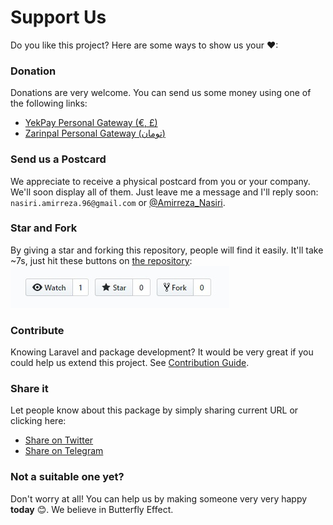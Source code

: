 # Support Us

Do you like this project? Here are some ways to show us your ❤:

### Donation

Donations are very welcome. You can send us some money using one of the following links:
 * [YekPay Personal Gateway (€, £)](https://dashboard.yekpay.com/en/user/AmirrezaNasiri)
 * [Zarinpal Personal Gateway (تومان)](https://zarinp.al/@amirrezan)
 
### Send us a Postcard

We appreciate to receive a physical postcard from you or your company. We'll soon display all of them. Just leave me a message and I'll reply soon: `nasiri.amirreza.96@gmail.com` or [@Amirreza_Nasiri](https://twitter.com/amirreza_nasiri). 

 
### Star and Fork

By giving a star and forking this repository, people will find it easily. It'll take ~7s, just hit these buttons on [the repository](https://github.com/evryn/laravel-toman):
[![Star and Form](_media/star-and-fork.jpg)](https://github.com/evryn/laravel-toman)

### Contribute

Knowing Laravel and package development? It would be very great if you could help us extend this project. See [Contribution Guide](contributing.md).

### Share it

Let people know about this package by simply sharing current URL or clicking here:

* [Share on Twitter](https://twitter.com/share?url=https://github.com/evryn/laravel-toman)
* [Share on Telegram](https://t.me/share/url?url=https://github.com/evryn/laravel-toman)
    
    
### Not a suitable one yet?

Don't worry at all! You can help us by making someone very very happy **today** 😊. We believe in Butterfly Effect.
